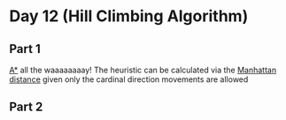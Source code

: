 # Day 12 (Hill Climbing Algorithm)

## Part 1

[A*][1] all the waaaaaaaay! The heuristic can be calculated via the
[Manhattan distance][2] given only the cardinal direction movements are allowed

## Part 2

[1]: https://en.wikipedia.org/wiki/A*_search_algorithm
[2]: https://en.wikipedia.org/wiki/Taxicab_geometry
